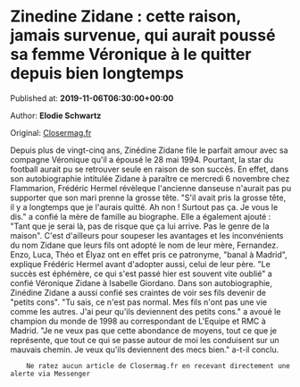 
# Zinedine Zidane : cette raison, jamais survenue, qui aurait poussé sa femme Véronique à le quitter depuis bien longtemps

Published at: **2019-11-06T06:30:00+00:00**

Author: **Elodie Schwartz**

Original: [Closermag.fr](https://www.closermag.fr/people/zinedine-zidane-cette-raison-jamais-survenue-qui-aurait-pousse-sa-femme-veroniqu-1045162)

Depuis plus de vingt-cinq ans, Zinédine Zidane file le parfait amour avec sa compagne Véronique qu'il a épousé le 28 mai 1994. Pourtant, la star du football aurait pu se retrouver seule en raison de son succès. En effet, dans son autobiographie intitulée Zidane à paraître ce mercredi 6 novembre chez Flammarion, Frédéric Hermel révèleque l'ancienne danseuse n'aurait pas pu supporter que son mari prenne la grosse tête. "S'il avait pris la grosse tête, il y a longtemps que je l'aurais quitté. Ah non ! Surtout pas ça. Je vous le dis." a confié la mère de famille au biographe. Elle a également ajouté : "Tant que je serai là, pas de risque que ça lui arrive. Pas le genre de la maison".
C'est d'ailleurs pour soupeser les avantages et les inconvénients du nom Zidane que leurs fils ont adopté le nom de leur mère, Fernandez. Enzo, Luca, Théo et Élyaz ont en effet pris ce patronyme, "banal à Madrid", explique Frédéric Hermel avant d'adopter aussi, celui de leur père. "Le succès est éphémère, ce qui s'est passé hier est souvent vite oublié" a confié Véronique Zidane à Isabelle Giordano.
Dans son autobiographie, Zinédine Zidane a aussi confié ses craintes de voir ses fils devenir de "petits cons". "Tu sais, ce n'est pas normal. Mes fils n'ont pas une vie comme les autres. J'ai peur qu'ils deviennent des petits cons." a avoué le champion du monde de 1998 au correspondant de L'Equipe et RMC à Madrid. "Je ne veux pas que cette abondance de moyens, tout ce que je représente, que tout ce qui se passe autour de moi les conduisent sur un mauvais chemin. Je veux qu'ils deviennent des mecs bien." a-t-il conclu.

        Ne ratez aucun article de Closermag.fr en recevant directement une alerte via Messenger
      
